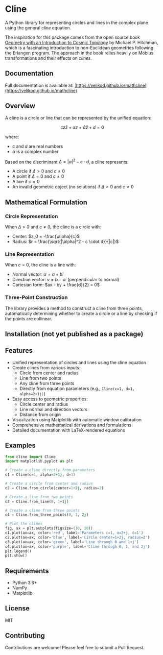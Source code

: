 # Cline

A Python library for representing circles and lines in the complex plane using the general _cline_ equation.

The inspiration for this package comes from the open source book [Geometry with an Introduction to Cosmic Topology](https://mphitchman.com/geometry/preface.html) by Michael P. Hitchman, which is a fascinating introduction to non-Euclidean geometries following the Erlangen program. The approach in the book relies heavily on Möbius transformations and their effects on _clines_.

## Documentation

Full documentation is available at: [https://velikod.github.io/mathcline](https://velikod.github.io/mathcline)

## Overview

A cline is a circle or line that can be represented by the unified equation:

```math
cz\bar{z} + \alpha z + \bar{\alpha}\bar{z} + d = 0
```

where:
- $c$ and $d$ are real numbers
- $\alpha$ is a complex number

Based on the discriminant $\Delta = |\alpha|^2 - c \cdot d$, a cline represents:
- A circle if $\Delta > 0$ and $c \neq 0$
- A point if $\Delta = 0$ and $c \neq 0$
- A line if $c = 0$
- An invalid geometric object (no solutions) if $\Delta < 0$ and $c \neq 0$

## Mathematical Formulation

### Circle Representation
When $\Delta > 0$ and $c \neq 0$, the cline is a circle with:
- Center: $z_0 = -\frac{\alpha}{c}$
- Radius: $r = \frac{\sqrt{|\alpha|^2 - c \cdot d}}{|c|}$

### Line Representation
When $c = 0$, the cline is a line with:
- Normal vector: $\alpha = a + bi$
- Direction vector: $v = b - ai$ (perpendicular to normal)
- Cartesian form: $ax - by + \frac{d}{2} = 0$

### Three-Point Construction
The library provides a method to construct a cline from three points, automatically determining whether to create a circle or a line by checking if the points are collinear.

## Installation (not yet published as a package)


## Features

- Unified representation of circles and lines using the cline equation
- Create clines from various inputs:
  - Circle from center and radius
  - Line from two points
  - Any cline from three points
  - Directly from equation parameters (e.g., `Cline(c=1, d=1, alpha=2+1j)`)
- Easy access to geometric properties:
  - Circle center and radius
  - Line normal and direction vectors
  - Distance from origin
- Visualization using Matplotlib with automatic window calibration
- Comprehensive mathematical derivations and formulations
- Detailed documentation with LaTeX-rendered equations

## Examples

```python
from cline import Cline
import matplotlib.pyplot as plt

# Create a cline directly from parameters
c1 = Cline(c=1, alpha=2+1j, d=1)

# Create a circle from center and radius
c2 = Cline.from_circle(center=1+2j, radius=2)

# Create a line from two points
c3 = Cline.from_line(0, 1+1j)

# Create a cline from three points
c4 = Cline.from_three_points(0, 1, 2j)

# Plot the clines
fig, ax = plt.subplots(figsize=(10, 10))
c1.plot(ax=ax, color='red', label='Parameters c=1, α=2+j, d=1')
c2.plot(ax=ax, color='blue', label='Circle center=1+2j, radius=2')
c3.plot(ax=ax, color='green', label='Line through 0 and 1+j')
c4.plot(ax=ax, color='purple', label='Cline through 0, 1, and 2j')
plt.legend()
plt.show()
```

## Requirements

- Python 3.6+
- NumPy
- Matplotlib


## License

MIT

## Contributing

Contributions are welcome! Please feel free to submit a Pull Request.
